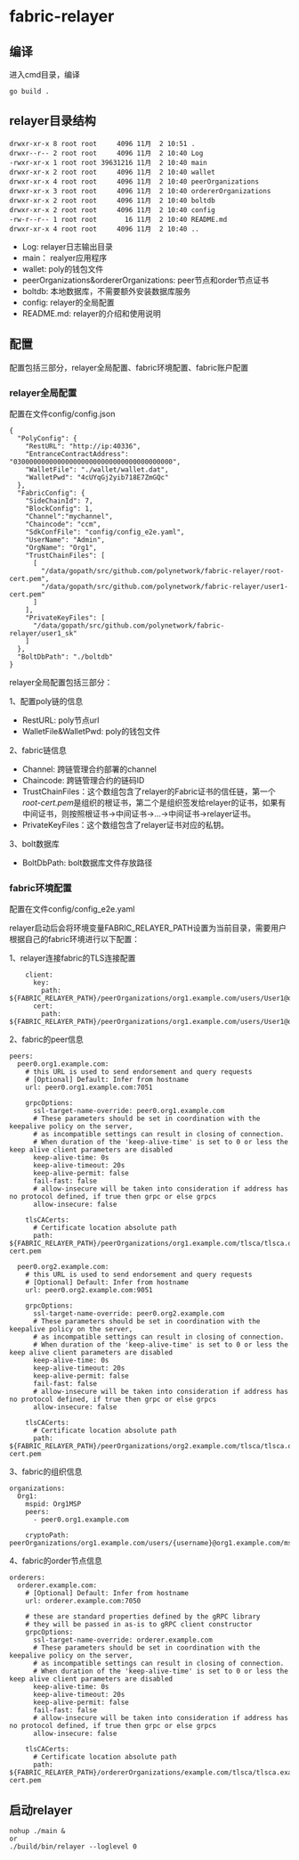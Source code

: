 # fabric-relayer

## 编译

进入cmd目录，编译

```
go build .
```


## relayer目录结构
```
drwxr-xr-x 8 root root     4096 11月  2 10:51 .
drwxr--r-- 2 root root     4096 11月  2 10:40 Log
-rwxr-xr-x 1 root root 39631216 11月  2 10:40 main
drwxr-xr-x 2 root root     4096 11月  2 10:40 wallet
drwxr-xr-x 4 root root     4096 11月  2 10:40 peerOrganizations
drwxr-xr-x 3 root root     4096 11月  2 10:40 ordererOrganizations
drwxr-xr-x 2 root root     4096 11月  2 10:40 boltdb
drwxr-xr-x 2 root root     4096 11月  2 10:40 config
-rw-r--r-- 1 root root       16 11月  2 10:40 README.md
drwxr-xr-x 4 root root     4096 11月  2 10:40 ..
```

+ Log: relayer日志输出目录
+ main： realyer应用程序
+ wallet: poly的钱包文件
+ peerOrganizations&ordererOrganizations: peer节点和order节点证书
+ boltdb: 本地数据库，不需要额外安装数据库服务
+ config: relayer的全局配置
+ README.md: relayer的介绍和使用说明

## 配置

配置包括三部分，relayer全局配置、fabric环境配置、fabric账户配置

### relayer全局配置

配置在文件config/config.json

```
{
  "PolyConfig": {
    "RestURL": "http://ip:40336",
    "EntranceContractAddress": "0300000000000000000000000000000000000000",
    "WalletFile": "./wallet/wallet.dat",
    "WalletPwd": "4cUYqGj2yib718E7ZmGQc"
  },
  "FabricConfig": {
    "SideChainId": 7,
    "BlockConfig": 1,
    "Channel":"mychannel",
    "Chaincode": "ccm",
    "SdkConfFile": "config/config_e2e.yaml",
    "UserName": "Admin",
    "OrgName": "Org1",
    "TrustChainFiles": [
      [
        "/data/gopath/src/github.com/polynetwork/fabric-relayer/root-cert.pem",
        "/data/gopath/src/github.com/polynetwork/fabric-relayer/user1-cert.pem"
      ]
    ],
    "PrivateKeyFiles": [
      "/data/gopath/src/github.com/polynetwork/fabric-relayer/user1_sk"
    ]
  },
  "BoltDbPath": "./boltdb"
}
```

relayer全局配置包括三部分：

1、配置poly链的信息

+ RestURL: poly节点url
+ WalletFile&WalletPwd: poly的钱包文件

2、fabric链信息

+ Channel: 跨链管理合约部署的channel
+ Chaincode: 跨链管理合约的链码ID
+ TrustChainFiles：这个数组包含了relayer的Fabric证书的信任链，第一个*root-cert.pem*是组织的根证书，第二个是组织签发给relayer的证书，如果有中间证书，则按照根证书->中间证书->...->中间证书->relayer证书。
+ PrivateKeyFiles：这个数组包含了relayer证书对应的私钥。

3、bolt数据库
+ BoltDbPath: bolt数据库文件存放路径

### fabric环境配置

配置在文件config/config_e2e.yaml

relayer启动后会将环境变量FABRIC_RELAYER_PATH设置为当前目录，需要用户根据自己的fabric环境进行以下配置：

1、relayer连接fabric的TLS连接配置
```
    client:
      key:
        path: ${FABRIC_RELAYER_PATH}/peerOrganizations/org1.example.com/users/User1@org1.example.com/tls/client.key
      cert:
        path: ${FABRIC_RELAYER_PATH}/peerOrganizations/org1.example.com/users/User1@org1.example.com/tls/client.crt
```

2、fabric的peer信息

```
peers:
  peer0.org1.example.com:
    # this URL is used to send endorsement and query requests
    # [Optional] Default: Infer from hostname
    url: peer0.org1.example.com:7051

    grpcOptions:
      ssl-target-name-override: peer0.org1.example.com
      # These parameters should be set in coordination with the keepalive policy on the server,
      # as incompatible settings can result in closing of connection.
      # When duration of the 'keep-alive-time' is set to 0 or less the keep alive client parameters are disabled
      keep-alive-time: 0s
      keep-alive-timeout: 20s
      keep-alive-permit: false
      fail-fast: false
      # allow-insecure will be taken into consideration if address has no protocol defined, if true then grpc or else grpcs
      allow-insecure: false

    tlsCACerts:
      # Certificate location absolute path
      path: ${FABRIC_RELAYER_PATH}/peerOrganizations/org1.example.com/tlsca/tlsca.org1.example.com-cert.pem

  peer0.org2.example.com:
    # this URL is used to send endorsement and query requests
    # [Optional] Default: Infer from hostname
    url: peer0.org2.example.com:9051

    grpcOptions:
      ssl-target-name-override: peer0.org2.example.com
      # These parameters should be set in coordination with the keepalive policy on the server,
      # as incompatible settings can result in closing of connection.
      # When duration of the 'keep-alive-time' is set to 0 or less the keep alive client parameters are disabled
      keep-alive-time: 0s
      keep-alive-timeout: 20s
      keep-alive-permit: false
      fail-fast: false
      # allow-insecure will be taken into consideration if address has no protocol defined, if true then grpc or else grpcs
      allow-insecure: false

    tlsCACerts:
      # Certificate location absolute path
      path: ${FABRIC_RELAYER_PATH}/peerOrganizations/org2.example.com/tlsca/tlsca.org2.example.com-cert.pem
```

3、fabric的组织信息

```
organizations:
  Org1:
    mspid: Org1MSP
    peers:
      - peer0.org1.example.com

    cryptoPath:  peerOrganizations/org1.example.com/users/{username}@org1.example.com/msp

```

4、fabric的order节点信息
```
orderers:
  orderer.example.com:
    # [Optional] Default: Infer from hostname
    url: orderer.example.com:7050

    # these are standard properties defined by the gRPC library
    # they will be passed in as-is to gRPC client constructor
    grpcOptions:
      ssl-target-name-override: orderer.example.com
      # These parameters should be set in coordination with the keepalive policy on the server,
      # as incompatible settings can result in closing of connection.
      # When duration of the 'keep-alive-time' is set to 0 or less the keep alive client parameters are disabled
      keep-alive-time: 0s
      keep-alive-timeout: 20s
      keep-alive-permit: false
      fail-fast: false
      # allow-insecure will be taken into consideration if address has no protocol defined, if true then grpc or else grpcs
      allow-insecure: false

    tlsCACerts:
      # Certificate location absolute path
      path: ${FABRIC_RELAYER_PATH}/ordererOrganizations/example.com/tlsca/tlsca.example.com-cert.pem
```


## 启动relayer

```
nohup ./main &
or
./build/bin/relayer --loglevel 0

```